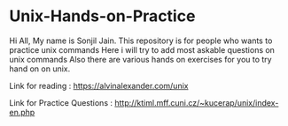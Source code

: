 # Unix-Hands-on-Practice
Hi All,
My name is Sonjil Jain.
This repository is for people who wants to practice unix commands
Here i will try to add most askable questions on unix commands
Also there are various hands on exercises for you to try hand on on unix.

Link for reading : https://alvinalexander.com/unix

Link for Practice Questions : http://ktiml.mff.cuni.cz/~kucerap/unix/index-en.php
